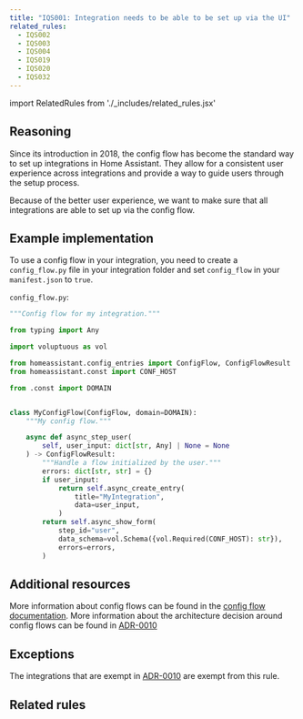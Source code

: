 ```yaml
---
title: "IQS001: Integration needs to be able to be set up via the UI"
related_rules:
  - IQS002
  - IQS003
  - IQS004
  - IQS019
  - IQS020
  - IQS032
---
```

import RelatedRules from './_includes/related_rules.jsx'

## Reasoning

Since its introduction in 2018, the config flow has become the standard way to set up integrations in Home Assistant.
They allow for a consistent user experience across integrations and provide a way to guide users through the setup process.

Because of the better user experience, we want to make sure that all integrations are able to set up via the config flow.

## Example implementation

To use a config flow in your integration, you need to create a `config_flow.py` file in your integration folder and set `config_flow` in your `manifest.json` to `true`.

`config_flow.py`:
```python
"""Config flow for my integration."""

from typing import Any

import voluptuous as vol

from homeassistant.config_entries import ConfigFlow, ConfigFlowResult
from homeassistant.const import CONF_HOST

from .const import DOMAIN


class MyConfigFlow(ConfigFlow, domain=DOMAIN):
    """My config flow."""

    async def async_step_user(
        self, user_input: dict[str, Any] | None = None
    ) -> ConfigFlowResult:
        """Handle a flow initialized by the user."""
        errors: dict[str, str] = {}
        if user_input:
            return self.async_create_entry(
                title="MyIntegration",
                data=user_input,
            )
        return self.async_show_form(
            step_id="user",
            data_schema=vol.Schema({vol.Required(CONF_HOST): str}),
            errors=errors,
        )
```

## Additional resources

More information about config flows can be found in the [config flow documentation](../../../config_entries_config_flow_handler).
More information about the architecture decision around config flows can be found in [ADR-0010](https://github.com/home-assistant/architecture/blob/master/adr/0010-integration-configuration.md)

## Exceptions

The integrations that are exempt in [ADR-0010](https://github.com/home-assistant/architecture/blob/master/adr/0010-integration-configuration.md) are exempt from this rule.

## Related rules

<RelatedRules relatedRules={frontMatter.related_rules}></RelatedRules>